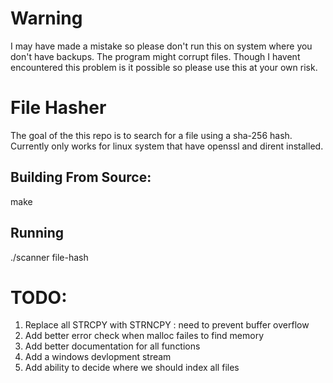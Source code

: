 # Warning 
I may have made a mistake so please don't run this on system where you don't have backups. The program might corrupt files. Though I havent encountered this problem is it possible 
so please use this at your own risk. 

# File Hasher

The goal of the this repo is to search for a file using a sha-256 hash. Currently only works for linux system that have openssl and dirent installed. 

## Building From Source:
  make

## Running 
  ./scanner file-hash
  
  
# TODO:
  1. Replace all STRCPY with STRNCPY : need to prevent buffer overflow 
  2. Add better error check when malloc failes to find memory 
  3. Add better documentation for all functions 
  4. Add a windows devlopment stream 
  5. Add ability to decide where we should index all files
